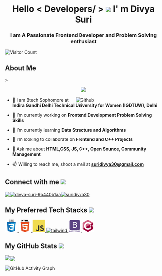 <h1 align = 'center' > Hello < Developers/ > <img src = "https://raw.githubusercontent.com/MartinHeinz/MartinHeinz/master/wave.gif" width = 50px> I' m Divya Suri </h1>
<p align='center'>
<h3 align="center"> I am A Passionate Frontend Developer and Problem Solving enthusiast </h3>

<p align='center'>

![Visitor Count](https://visitor-badge.glitch.me/badge?page_id=divyaa30.divyaa30)

</p>
  
  

<h2> About Me</h2>>
<p align = 'center'> <img src = "https://media0.giphy.com/media/KDDpcKigbfFpnejZs6/giphy.gif?cid=ecf05e47oy6f4zjs8g1qoiystc56cu7r9tb8a1fe76e05oty&rid=giphy.gif" width = 200px></p>

<img width="55%" align="right" alt="Github" src="https://raw.githubusercontent.com/onimur/.github/master/.resources/git-header.svg" />


- 📝 I am Btech Sophomore at **Indira Gandhi Delhi Technical University for Women (IGDTUW), Delhi**
  
- 🔭 I’m currently working on **Frontend Development Problem Solving Skills**

- 🌱 I’m currently learning **Data Structure and Algorithms**

- 👯 I’m looking to collaborate on **Frontend and C++ Projects**

- 💬 Ask me about **HTML,CSS, JS, C++, Open Sounce, Community Management**

- 📫 Willing to reach me, shoot a mail at **suridivya30@gmail.com**


<h2> Connect with me <img src='https://raw.githubusercontent.com/ShahriarShafin/ShahriarShafin/main/Assets/handshake.gif' width="80px"> </h2>
<p align="left">
<a href = 'https://www.github.com/divyaa30'> <img width = '32px' align= 'center' src="https://raw.githubusercontent.com/rahulbanerjee26/githubAboutMeGenerator/main/icons/github.svg"/></a><a href="https://linkedin.com/in/divya-suri-9b440b1aa" target="blank"><img align="center" src="https://raw.githubusercontent.com/rahuldkjain/github-profile-readme-generator/master/src/images/icons/Social/linked-in-alt.svg" alt="divya-suri-9b440b1aa" height="30" width="40" /></a><a href="https://auth.geeksforgeeks.org/user/suridivya30" target="blank"><img align="center" src="https://raw.githubusercontent.com/rahuldkjain/github-profile-readme-generator/master/src/images/icons/Social/geeks-for-geeks.svg" alt="suridivya30" height="30" width="40" /></a>
</p>


<h2> My Preferred Tech Stacks <img src = "https://media2.giphy.com/media/QssGEmpkyEOhBCb7e1/giphy.gif?cid=ecf05e47a0n3gi1bfqntqmob8g9aid1oyj2wr3ds3mg700bl&rid=giphy.gif" width = 32px> </h2>
<p align="left"> <a href="https://www.w3schools.com/css/" target="_blank"> <img src="https://raw.githubusercontent.com/devicons/devicon/master/icons/css3/css3-original-wordmark.svg" alt="css3" width="40" height="40"/> </a> <a href="https://www.w3.org/html/" target="_blank"> <img src="https://raw.githubusercontent.com/devicons/devicon/master/icons/html5/html5-original-wordmark.svg" alt="html5" width="40" height="40"/> </a> <a href="https://developer.mozilla.org/en-US/docs/Web/JavaScript" target="_blank"> <img src="https://raw.githubusercontent.com/devicons/devicon/master/icons/javascript/javascript-original.svg" alt="javascript" width="40" height="40"/> </a> <a href="https://tailwindcss.com/" target="_blank"> <img src="https://www.vectorlogo.zone/logos/tailwindcss/tailwindcss-icon.svg" alt="tailwind" width="40" height="40"/> </a><a href="https://getbootstrap.com" target="_blank"> <img src="https://raw.githubusercontent.com/devicons/devicon/master/icons/bootstrap/bootstrap-plain-wordmark.svg" alt="bootstrap" width="40" height="40"/> </a> <a href="https://www.w3schools.com/cpp/" target="_blank"> <img src="https://raw.githubusercontent.com/devicons/devicon/master/icons/cplusplus/cplusplus-original.svg" alt="cplusplus" width="40" height="40"/> </a>  </p>

<h2> My GitHub Stats <img src='https://media1.giphy.com/media/du3J3cXyzhj75IOgvA/giphy.gif?cid=ecf05e47x2g034i9pzwtzzsd3xgg2w9nr94t4tflbbgo3008&rid=giphy.gif' width='32px'> </h2>

<a href="https://github.com/anuraghazra/github-readme-stats">
<img align="left" src="https://github-readme-stats.vercel.app/api?username=divyaa30&count_private=true&show_icons=true&theme=dark" />
</a>
<a href="https://github.com/anuraghazra/convoychat">
<img align="center" src="https://github-readme-stats.vercel.app/api/top-langs/?username=divyaa30&theme=dark" />
</a>

![GitHub Activity Graph](https://activity-graph.herokuapp.com/graph?username=divyaa30)  


